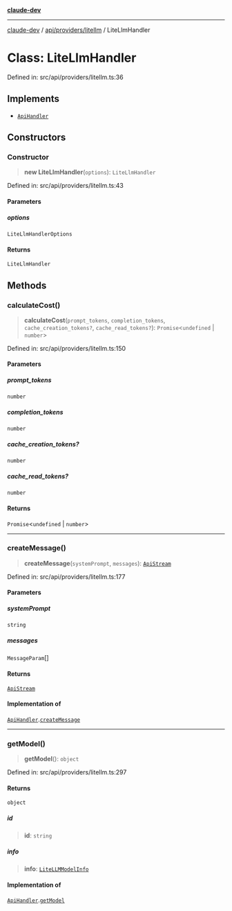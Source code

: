 [**claude-dev**](../../../../README.md)

***

[claude-dev](../../../../README.md) / [api/providers/litellm](../README.md) / LiteLlmHandler

# Class: LiteLlmHandler

Defined in: src/api/providers/litellm.ts:36

## Implements

- [`ApiHandler`](../../../interfaces/ApiHandler.md)

## Constructors

### Constructor

> **new LiteLlmHandler**(`options`): `LiteLlmHandler`

Defined in: src/api/providers/litellm.ts:43

#### Parameters

##### options

`LiteLlmHandlerOptions`

#### Returns

`LiteLlmHandler`

## Methods

### calculateCost()

> **calculateCost**(`prompt_tokens`, `completion_tokens`, `cache_creation_tokens?`, `cache_read_tokens?`): `Promise`\<`undefined` \| `number`\>

Defined in: src/api/providers/litellm.ts:150

#### Parameters

##### prompt\_tokens

`number`

##### completion\_tokens

`number`

##### cache\_creation\_tokens?

`number`

##### cache\_read\_tokens?

`number`

#### Returns

`Promise`\<`undefined` \| `number`\>

***

### createMessage()

> **createMessage**(`systemPrompt`, `messages`): [`ApiStream`](../../../transform/stream/type-aliases/ApiStream.md)

Defined in: src/api/providers/litellm.ts:177

#### Parameters

##### systemPrompt

`string`

##### messages

`MessageParam`[]

#### Returns

[`ApiStream`](../../../transform/stream/type-aliases/ApiStream.md)

#### Implementation of

[`ApiHandler`](../../../interfaces/ApiHandler.md).[`createMessage`](../../../interfaces/ApiHandler.md#createmessage)

***

### getModel()

> **getModel**(): `object`

Defined in: src/api/providers/litellm.ts:297

#### Returns

`object`

##### id

> **id**: `string`

##### info

> **info**: [`LiteLLMModelInfo`](../../../../shared/api/interfaces/LiteLLMModelInfo.md)

#### Implementation of

[`ApiHandler`](../../../interfaces/ApiHandler.md).[`getModel`](../../../interfaces/ApiHandler.md#getmodel)
